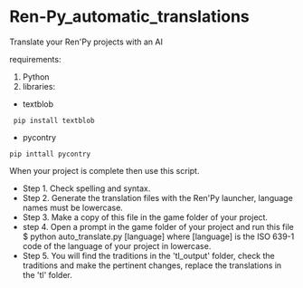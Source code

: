 # Ren-Py_automatic_translations
Translate your Ren'Py projects with an AI

requirements:
1. Python
2. libraries:
  - textblob
  
``` pip install textblob```
  
  - pycontry 
  
```pip inttall pycontry```

When your project is complete then use this script.
* Step 1. Check spelling and syntax.
* Step 2. Generate the translation files with the Ren'Py launcher,
        language names must be lowercase.
* Step 3. Make a copy of this file in the game folder of your project.
* step 4. Open a prompt in the game folder of your project and run this file
              $ python auto_translate.py [language]
        where [language] is the ISO 639-1 code of the language of your project in lowercase.
* Step 5. You will find the traditions in the 'tl_output' folder, check the 
        traditions and make the pertinent changes, replace the translations
        in the 'tl' folder.

